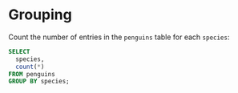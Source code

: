 # Grouping

Count the number of entries in the `penguins` table for each `species`:

```sql
SELECT
  species,
  count(*)
FROM penguins
GROUP BY species;
```
